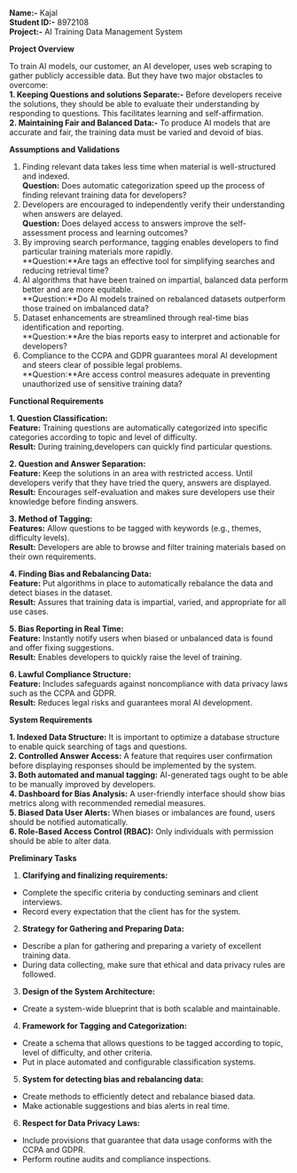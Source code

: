 **Name:-** Kajal  
**Student ID:-** 8972108  
**Project:-** AI Training Data Management System  
  
**Project Overview**  
  
To train AI models, our customer, an AI developer, uses web scraping to gather publicly accessible data. But they have two major obstacles to overcome:  
**1. Keeping Questions and solutions Separate:-** Before developers receive the solutions, they should be able to evaluate their understanding by responding to questions. This facilitates learning and self-affirmation.  
**2. Maintaining Fair and Balanced Data:-**  To produce AI models that are accurate and fair, the training data must be varied and devoid of bias.  
  
**Assumptions and Validations**  
  
1. Finding relevant data takes less time when material is well-structured and indexed.  
**Question:** Does automatic categorization speed up the process of finding relevant training data for developers?  
2. Developers are encouraged to independently verify their understanding when answers are delayed.  
**Question:** Does delayed access to answers improve the self-assessment process and learning outcomes?   
3. By improving search performance, tagging enables developers to find particular training materials more rapidly.  
**Question:**Are tags an effective tool for simplifying searches and reducing retrieval time?  
4. AI algorithms that have been trained on impartial, balanced data perform better and are more equitable.  
**Question:**Do AI models trained on rebalanced datasets outperform those trained on imbalanced data?  
5.  Dataset enhancements are streamlined through real-time bias identification and reporting.  
**Question:**Are the bias reports easy to interpret and actionable for developers?  
6. Compliance to the CCPA and GDPR guarantees moral AI development and steers clear of possible legal problems.  
**Question:**Are access control measures adequate in preventing unauthorized use of sensitive training data?  
  
**Functional Requirements**  
  
**1. Question Classification:**  
**Feature:** Training questions are automatically categorized into specific categories according to topic and level of difficulty.  
**Result:** During training,developers can quickly find particular questions.  
  
**2. Question and Answer Separation:**  
**Feature:** Keep the solutions in an area with restricted access. Until developers verify that they have tried the query, answers are displayed.  
**Result:** Encourages self-evaluation and makes sure developers use their knowledge before finding answers.  
  
**3. Method of Tagging:**  
**Features:** Allow questions to be tagged with keywords (e.g., themes, difficulty levels).  
**Result:** Developers are able to browse and filter training materials based on their own requirements.  
  
**4. Finding Bias and Rebalancing Data:**  
**Feature:** Put algorithms in place to automatically rebalance the data and detect biases in the dataset.  
**Result:** Assures that training data is impartial, varied, and appropriate for all use cases.  
  
**5. Bias Reporting in Real Time:**  
**Feature:** Instantly notify users when biased or unbalanced data is found and offer fixing suggestions.  
**Result:** Enables developers to quickly raise the level of training.  
  
**6. Lawful Compliance Structure:**  
**Feature:** Includes safeguards against noncompliance with data privacy laws such as the CCPA and GDPR.  
**Result:** Reduces legal risks and guarantees moral AI development.  
  
**System Requirements**  
  
**1. Indexed Data Structure:** It is important to optimize a database structure to enable quick searching of tags and questions.  
**2. Controlled Answer Access:** A feature that requires user confirmation before displaying responses should be implemented by the system.  
**3. Both automated and manual tagging:** AI-generated tags ought to be able to be manually improved by developers.  
**4. Dashboard for Bias Analysis:** A user-friendly interface should show bias metrics along with recommended remedial measures.  
**5. Biased Data User Alerts:** When biases or imbalances are found, users should be notified automatically.  
**6. Role-Based Access Control (RBAC):** Only individuals with permission should be able to alter data.  
  
**Preliminary Tasks**  
  
1. **Clarifying and finalizing requirements:**  
 * Complete the specific criteria by conducting seminars and client interviews.  
 * Record every expectation that the client has for the system.  
2. **Strategy for Gathering and Preparing Data:**  
 * Describe a plan for gathering and preparing a variety of excellent training data.  
 * During data collecting, make sure that ethical and data privacy rules are followed.  
3. **Design of the System Architecture:**  
 * Create a system-wide blueprint that is both scalable and maintainable.  
4. **Framework for Tagging and Categorization:**  
* Create a schema that allows questions to be tagged according to topic, level of difficulty, and other criteria.  
* Put in place automated and configurable classification systems.  
5. **System for detecting bias and rebalancing data:**  
* Create methods to efficiently detect and rebalance biased data.  
* Make actionable suggestions and bias alerts in real time.  
6. **Respect for Data Privacy Laws:**  
* Include provisions that guarantee that data usage conforms with the CCPA and GDPR.  
* Perform routine audits and compliance inspections.  
